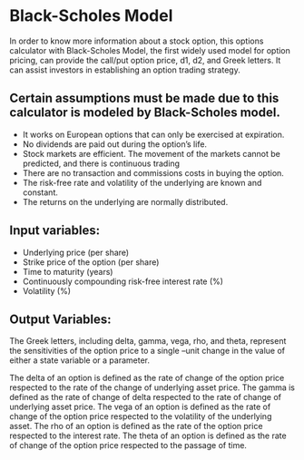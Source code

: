 # Black-Scholes Model
In order to know more information about a stock option, this options calculator with Black-Scholes Model, the first widely used model for option pricing, can provide the call/put option price, d1, d2, and Greek letters. It can assist investors in establishing an option trading strategy.

## Certain assumptions must be made due to this calculator is modeled by Black-Scholes model.

- It works on European options that can only be exercised at expiration.
- No dividends are paid out during the option’s life.
- Stock markets are efficient. The movement of the markets cannot be predicted, and there is continuous trading
- There are no transaction and commissions costs in buying the option.
- The risk-free rate and volatility of the underlying are known and constant.
- The returns on the underlying are normally distributed.

## Input variables:
- Underlying price (per share)
- Strike price of the option (per share)
- Time to maturity (years)
- Continuously compounding risk-free interest rate (%)
- Volatility (%)

## Output Variables:

The Greek letters, including delta, gamma, vega, rho, and theta, represent the sensitivities of the option price to a single –unit change in the value of either a state variable or a parameter.

The delta of an option is defined as the rate of change of the option price respected to the rate of the change of underlying asset price.
The gamma is defined as the rate of change of delta respected to the rate of change of underlying asset price.
The vega of an option is defined as the rate of change of the option price respected to the volatility of the underlying asset.
The rho of an option is defined as the rate of the option price respected to the interest rate.
The theta of an option is defined as the rate of change of the option price respected to the passage of time.
